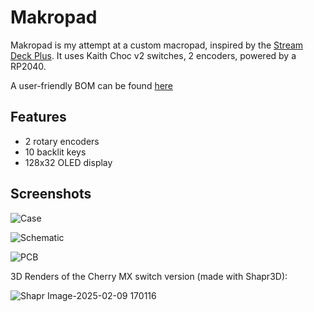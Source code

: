 # Makropad

Makropad is my attempt at a custom macropad, inspired by the [Stream Deck Plus](https://www.elgato.com/ca/en/p/stream-deck-plus-black).
It uses Kaith Choc v2 switches, 2 encoders, powered by a RP2040.

A user-friendly BOM can be found [here](https://github.com/Badbird5907/makropad/blob/master/PCB/BOM.md)

## Features
- 2 rotary encoders
- 10 backlit keys
- 128x32 OLED display

## Screenshots
![Case](https://github.com/user-attachments/assets/a755c0eb-335f-4646-8e48-35d940f2a022)

![Schematic](https://github.com/user-attachments/assets/c4b839d3-f36a-49d8-b878-de2629ed9761)

![PCB](https://github.com/user-attachments/assets/26a4c12b-007d-4c04-89c1-9ad33e1b77c3)

3D Renders of the Cherry MX switch version (made with Shapr3D):

![Shapr Image-2025-02-09 170116](https://github.com/user-attachments/assets/6395306b-516e-4ca8-8b34-7880ed2c5260)

